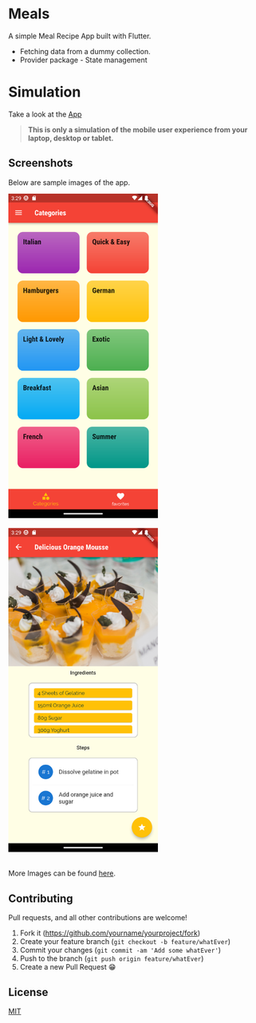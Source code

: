# Meals

A simple Meal Recipe App built with Flutter. 
* Fetching data from a dummy collection.
* Provider package - State management

# Simulation
Take a look at the [App](https://meals-recipe-ke.web.app/#/)

>**This is only a simulation of the mobile user experience from your laptop, desktop or tablet.**

## Screenshots

Below are sample images of the app.

<kbd>
<img src="https://github.com/albusaidyy/meals/blob/master/assets/screenshots/1.png" alt="sample meal image" width="300" >
</kbd>
<br>
<br>
  
<kbd> 
<img src="https://github.com/albusaidyy/meals/blob/master/assets/screenshots/3.png" alt="sample meal image" width="300" >
</kbd>
<br>
<br>

More Images can be found [here](https://github.com/albusaidyy/meals/tree/master/assets/screenshots).


## Contributing
Pull requests, and all other contributions are welcome!

1. Fork it (<https://github.com/yourname/yourproject/fork>)
2. Create your feature branch (`git checkout -b feature/whatEver`)
3. Commit your changes (`git commit -am 'Add some whatEver'`)
4. Push to the branch (`git push origin feature/whatEver`)
5. Create a new Pull Request :grin:

## License
[MIT](https://choosealicense.com/licenses/mit/)
